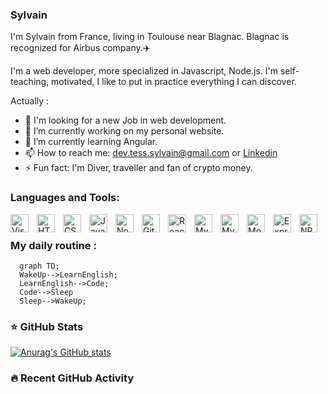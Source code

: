 ### Sylvain 

I'm Sylvain from France, living in Toulouse near Blagnac. Blagnac is recognized for Airbus company.✈️

I'm a web developer, more specialized in Javascript, Node.js. I'm self-teaching, motivated, I like to put in practice everything I can discover.

Actually : 
- 👀 I'm looking for a new Job in web development.
- 🔭 I’m currently working on my personal website.
- 🌱 I’m currently learning Angular.
- 📫 How to reach me: dev.tess.sylvain@gmail.com or [Linkedin](https://www.linkedin.com/in/tessier-sylvain/)
- ⚡ Fun fact: I'm Diver, traveller and fan of crypto money.
<!--
[//]: # (- 👯 I’m looking to collaborate on ...)
[//]: # (- 🤔 I’m looking for help with )
-->
### Languages and Tools:

[<img align="left" alt="Visual Studio Code" width="29px" src="https://cdn.jsdelivr.net/gh/devicons/devicon/icons/jetbrains/jetbrains-original.svg" style="padding-right:10px;" />](https://www.jetbrains.com/fr-fr/)
[<img align="left" alt="HTML5" width="29px" src="https://cdn.jsdelivr.net/gh/devicons/devicon/icons/html5/html5-original.svg" style="padding-right:10px;" />](https://htmlcheatsheet.com/)
[<img align="left" alt="CSS3" width="29px" src="https://cdn.jsdelivr.net/gh/devicons/devicon/icons/css3/css3-original.svg" style="padding-right:10px;" />](https://css-tricks.com/)
[<img align="left" alt="JavaScript" width="29px" src="https://cdn.jsdelivr.net/gh/devicons/devicon/icons/javascript/javascript-original.svg" style="padding-right:10px;" />](https://javascript.info/)
[<img align="left" alt="Node.js" width="29px" src="https://cdn.jsdelivr.net/gh/devicons/devicon/icons/nodejs/nodejs-original.svg" style="padding-right:10px;" />](https://nodejs.org/)
[<img align="left" alt="Git" width="29px" src="https://cdn.jsdelivr.net/gh/devicons/devicon/icons/git/git-original.svg" style="padding-right:10px;" />](https://git-scm.com/)
[<img align="left" alt="React" width="29px" src="https://cdn.jsdelivr.net/gh/devicons/devicon/icons/react/react-original.svg" style="padding-right:10px;" />](https://fr.reactjs.org/)
[<img align="left" alt="MySQL" width="29px" src="https://cdn.jsdelivr.net/gh/devicons/devicon/icons/mysql/mysql-original.svg" style="padding-right:10px;" />](https://www.mysql.com/fr/)
[<img align="left" alt="MySQL" width="29px" src="https://cdn.jsdelivr.net/gh/devicons/devicon/icons/sequelize/sequelize-original.svg" style="padding-right:10px;" />](https://sequelize.org/docs/v7/)
[<img align="left" alt="MongoDB" width="29px" src="https://cdn.jsdelivr.net/gh/devicons/devicon/icons/mongodb/mongodb-original.svg" style="padding-right:10px;" />](https://www.mongodb.com/fr/)
[<img align="left" alt="Express" width="29px" src="https://cdn.jsdelivr.net/gh/devicons/devicon/icons/express/express-original.svg" style="padding-right:10px;" />](https://expressjs.com#gh-light-mode-only)
[<img align="left" alt="NPM" width="29px" src="https://cdn.jsdelivr.net/gh/devicons/devicon/icons/npm/npm-original-wordmark.svg" style="padding-right:10px;" />](https://www.npmjs.com/)

<br/>

### My daily routine :

```mermaid
  graph TD;
  WakeUp-->LearnEnglish;
  LearnEnglish-->Code;
  Code-->Sleep
  Sleep-->WakeUp;
```

### ⭐ GitHub Stats

[![Anurag's GitHub stats](https://github-readme-stats.vercel.app/api?username=SylvainLeDev&show_icons=true&hide_border=false&title_color=3B1F94f&icon_color=FFE500&bg_color=09131B&text_color=ffffff&border_color=0c1a25)](https://github.com/anuraghazra/github-readme-stats)

### 🔥 Recent GitHub Activity
<!--START_SECTION:activity-->

